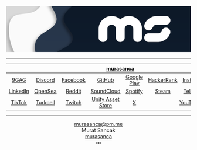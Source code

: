 <!--
	. . . . . . . .  . . . . . . . .
	. . . . . . . .  . . . . . . . .
	. .   . .   . .  . .            
	. .   . .   . .  . .
	. .   . .   . .              . .
	. .   . .   . .              . .
	. .   . .   . .  . . . . . . . .
	. .   . .   . .  . . . . . . . .
  -->
<img alt="Murat Sancak" src="https://raw.githubusercontent.com/murasanca/Database/main/MS/msW1024x256.png">
<hr>
<table align="center">
	<thead>
		<tr>
			<th colspan="11"><a href="https://www.murasanca.com" target="_blank">murasanca</a></th>
		</tr>
	</thead>
	<tbody>
		<tr>
			<td align="center"><a href="https://9gag.murasanca.com" target="_blank">9GAG</a></td>
			<td align="center"><a href="https://discord.murasanca.com" target="_blank">Discord</a></td>
			<td align="center"><a href="https://facebook.murasanca.com" target="_blank">Facebook</a></td>
			<td align="center"><a href="https://github.murasanca.com" target="_blank">GitHub</a></td>
			<td align="center"><a href="https://googleplay.murasanca.com" target="_blank">Google Play</a></td>
			<td align="center"><a href="https://hackerrank.murasanca.com" target="_blank">HackerRank</a></td>
			<td align="center"><a href="https://instagram.murasanca.com" target="_blank">Instagram</a></td>
			<td align="center"><a href="https://kick.murasanca.com" target="_blank">Kick</a></td>
		</tr>
		<tr>
			<td align="center"><a href="https://linkedin.murasanca.com" target="_blank">LinkedIn</a></td>
			<td align="center"><a href="https://opensea.murasanca.com" target="_blank">OpenSea</a></td>
			<td align="center"><a href="https://reddit.murasanca.com" target="_blank">Reddit</a></td>
			<td align="center"><a href="https://soundcloud.murasanca.com" target="_blank">SoundCloud</a></td>
			<td align="center"><a href="https://spotify.murasanca.com" target="_blank">Spotify</a></td>
			<td align="center"><a href="https://steam.murasanca.com" target="_blank">Steam</a></td>
			<td align="center"><a href="https://telegram.murasanca.com" target="_blank">Telegram</a></td>
			<td align="center"><a href="https://threads.murasanca.com" target="_blank">Threads</a></td>
		</tr>
		<tr>
			<td align="center"><a href="https://tiktok.murasanca.com" target="_blank">TikTok</a></td>
			<td align="center"><a href="https://turkcell.murasanca.com" target="_blank">Turkcell</a></td>
			<td align="center"><a href="https://twitch.murasanca.com" target="_blank">Twitch</a></td>
			<td align="center"><a href="https://unity.murasanca.com" target="_blank">Unity Asset Store</a></td>
			<td align="center"><a href="https://x.murasanca.com" target="_blank">X</a></td>
			<td align="center" colspan="3"><a href="https://youtube.murasanca.com" target="_blank">YouTube</a></td>
		</tr>
	</tbody>
</table>
<hr>
<p align="center">
	<a href="mailto:murasanca@pm.me" target="_blank">murasanca@pm.me</a>
	<br>
	Murat Sancak
	<br>
	<a href="https://www.murasanca.com" target="_blank">murasanca</a>
	<br>
	∞
</p>
